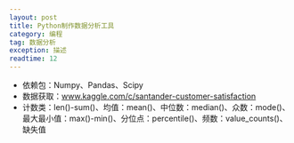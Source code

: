 ```yaml
---
layout: post
title: Python制作数据分析工具
category: 编程
tag: 数据分析
exception: 描述
readtime: 12
---
```


* 依赖包：Numpy、Pandas、Scipy
* 数据获取：www.kaggle.com/c/santander-customer-satisfaction
* 计数类：len()-sum()、均值：mean()、中位数：median()、众数：mode()、最大最小值：max()-min()、分位点：percentile()、频数：value_counts()、缺失值
























